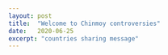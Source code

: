 ```yaml
---
layout: post
title:  "Welcome to Chinmoy controversies"
date:   2020-06-25
excerpt: "countries sharing message"
---
```

